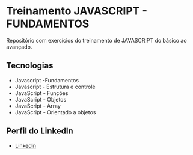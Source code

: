 # Treinamento JAVASCRIPT - FUNDAMENTOS

Repositório com exercícios do treinamento de JAVASCRIPT do básico ao avançado.

## Tecnologias

* Javascript -Fundamentos
* Javascript - Estrutura e controle
* JavaScript - Funções
* JavaScript - Objetos
* JavaScript - Array
* JavaScript - Orientado a objetos

## Perfil do LinkedIn 

* [Linkedin](https://www.linkedin.com/in/daniel-silva-852306ab/)